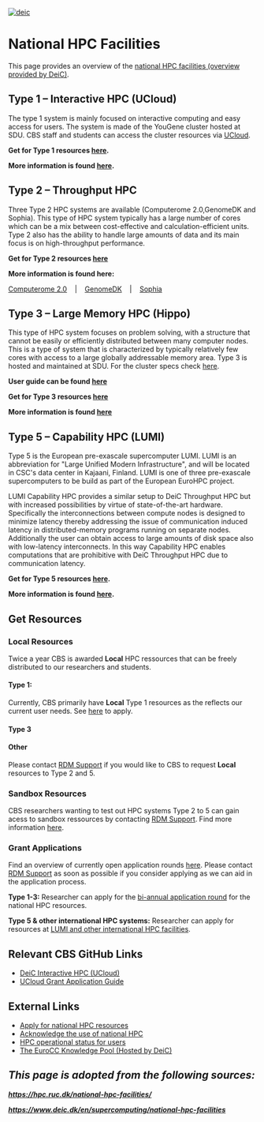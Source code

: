 [![deic](/HPC_Facilites/images/DeiC.jpg)](https://www.deic.dk/) 

# National HPC Facilities

This page provides an overview of the [national HPC facilities (overview provided by DeiC)](https://www.deic.dk/en/supercomputing/national-hpc-facilities). 

## Type 1 – Interactive HPC (UCloud)
The type 1 system is mainly focused on interactive computing and easy access for users. The system is made of the YouGene cluster hosted at SDU. CBS staff and students can access the cluster resources via [UCloud](https://cloud.sdu.dk/app/). 

**Get for Type 1 resources [here](/HPC_Facilities/UCloud/#apply-for-funds).**

**More information is found [here](/HPC_Facilities/UCloud/).**

## Type 2 – Throughput HPC
Three Type 2 HPC systems are available (Computerome 2.0,GenomeDK and Sophia). This type of HPC system typically has a large number of cores which can be a mix between cost-effective and calculation-efficient units. Type 2 also has the ability to handle large amounts of data and its main focus is on high-throughput performance. 

**Get for Type 2 resources [here](/getresources/)**

**More information is found here:**

[Computerome 2.0](https://escience.sdu.dk/index.php/type-2-computerome/)  &nbsp;&nbsp; | &nbsp;&nbsp;
[GenomeDK](https://escience.sdu.dk/index.php/type-2-genomedk/) &nbsp;&nbsp; | &nbsp;&nbsp;
[Sophia](https://escience.sdu.dk/index.php/type-2-sofia/)

## Type 3 – Large Memory HPC (Hippo)
This type of HPC system focuses on problem solving, with a structure that cannot be easily or efficiently distributed between many computer nodes. This is a type of system that is characterized by typically relatively few cores with access to a large globally addressable memory area. 
Type 3 is hosted and maintained at SDU. For the cluster specs check [here](https://escience.sdu.dk/index.php/type-3-large-memory-hpc/). 

**User guide can be found [here](https://docs.hpc-type3.sdu.dk/)** 

**Get for Type 3 resources [here](/HPC_Facilites/docs/DeiC/#get-resources)**

**More information is found [here](https://escience.sdu.dk/index.php/type-3-large-memory-hpc/)**

## Type 5 – Capability HPC (LUMI)
Type 5 is the European pre-exascale supercomputer LUMI. LUMI is an abbreviation for "Large Unified Modern Infrastructure", and will be located in CSC's data center in Kajaani, Finland. LUMI is one of three pre-exascale supercomputers to be build as part of the European EuroHPC project.

LUMI Capability HPC provides a similar setup to DeiC Throughput HPC but with increased possibilities by virtue of state-of-the-art hardware. Specifically the interconnections between compute nodes is designed to minimize latency thereby addressing the issue of communication induced latency in distributed-memory programs running on separate nodes. Additionally the user can obtain access to large amounts of disk space also with low-latency interconnects. In this way Capability HPC enables computations that are prohibitive with DeiC Throughput HPC due to communication latency. 

**Get for Type 5 resources [here](/getresources/).**

**More information is found [here](https://escience.sdu.dk/index.php/lumi/).**

## Get Resources

### Local Resources
Twice a year CBS is awarded **Local** HPC ressources that can be freely distributed to our researchers and students. 

#### Type 1: 
Currently, CBS primarily have **Local** Type 1 resources as the reflects our current user needs. See [here](/HPC_Facilities/UCloud/#apply-for-funds) to apply.

#### Type 3

#### Other
Please contact [RDM Support](/Contact/) if you would like to CBS to request **Local** resources to Type 2 and 5.

### Sandbox Resources
CBS researchers wanting to test out HPC systems Type 2 to 5 can gain acess to sandbox ressources by contacting [RDM Support](/Contact/). Find more information [here](https://www.deic.dk/en/Supercomputing/Instructions-and-Guides/Access-to-HPC-Sandbox).

### Grant Applications
Find an overview of currently open application rounds [here](/GrantApp/). Please contact [RDM Support](/Contact/) as soon as possible if you consider applying as we can aid in the application process.

**Type 1-3:** Researcher can apply for the [bi-annual application round](https://www.deic.dk/en/supercomputing/Apply-for-HPC-resources) for the national HPC resources. 

**Type 5 & other international HPC systems:** Researcher can apply for resources at [LUMI and other international HPC facilities](https://www.deic.dk/en/Supercomputing/International-HPC-Facilities). 

## Relevant CBS GitHub Links 
- [DeiC Interactive HPC (UCloud)](/HPC_Facilities/UCloud)
- [UCloud Grant Application Guide](/HPC_Facilities/GrantApp)

## External Links
- [Apply for national HPC resources](https://www.deic.dk/en/supercomputing/Apply-for-HPC-resources)
- [Acknowledge the use of national HPC](https://www.deic.dk/en/Supercomputing/Instructions-and-Guides/Remember-to-acknowledge-the-use-of-national-hpc) 
- [HPC operational status for users](https://status.cloud.sdu.dk/)
- [The EuroCC Knowledge Pool (Hosted by DeiC)](https://deic-hpc.github.io/EuroCC-knowledgepool/)

## ***This page is adopted from the following sources:*** 

***https://hpc.ruc.dk/national-hpc-facilities/***

***https://www.deic.dk/en/supercomputing/national-hpc-facilities***
